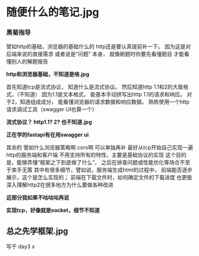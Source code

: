 # 随便什么的笔记.jpg

### 黑菊指导

譬如http的基础，浏览器的基础什么的
http还是要认真提前补一下。
因为这是对后端来说的直接需求 
或者说是“问题” 本身，
就像刷题时你要先看懂题目 
才能看懂别人的解题报告

**http和浏览器基础，不知道是啥.jpg**

首先知道tcp是流式协议，
知道什么是流式协议。
然后知道http 1.1和2的大致格式，（不知道）
因为1.1是文本格式，
能基本手动拼写出http 1.1的请求和响应。
对于2，知道组成成分，
能看懂浏览器的请求数据和响应数据。
熟练使用一个http请求调试工具（swagger UI也算一个）

**流式协议？ http1.1? 2? 也不知道.jpg** 

**正在学的fastapi有在用swagger ui**

其余的 譬如什么浏览器策略啊 cors啊 可以单独再补 
最好从tcp开始自己实现一遍 http的服务端和客户端 
不用支持所有的特性，主要是基础协议的实现 
这个目的是，能够弄懂“框架之下到底做了什么”，
之后在排查问题或性能优化等场合不至于束手无策 
其中有很多细节，譬如说，服务端生成html的过程中，
前端能否逐步展示，这个是怎么实现的；
前端在下载文件时，如何确定文件的下载进度 
也更能深入理解http2在很多地方为什么要做各种改进

**这部分我如果不咕咕咕再说**

**实现tcp，好像就是socket，细节不知道**

## 总之先学框架.jpg
写于 day3 x